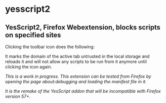 # yesscript2
## YesScript2, Firefox Webextension, blocks scripts on specified sites

Clicking the toolbar icon does the following:

It marks the domain of the active tab untrusted in the local storage and reloads it and will not allow any scripts to be run from it anymore until clicking the icon again.

*This is a work in progress. This extension can be tested from Firefox by opening the page about:debugging and loading the manifest file in it.*

*It is the remake of the YesScript addon that will be incompatible with Firefox version 57+.*
